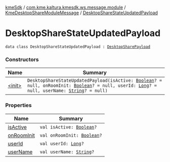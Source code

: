 [kmeSdk](../../../index.md) / [com.kme.kaltura.kmesdk.ws.message.module](../../index.md) / [KmeDesktopShareModuleMessage](../index.md) / [DesktopShareStateUpdatedPayload](./index.md)

# DesktopShareStateUpdatedPayload

`data class DesktopShareStateUpdatedPayload : `[`DesktopSharePayload`](../-desktop-share-payload/index.md)

### Constructors

| Name | Summary |
|---|---|
| [&lt;init&gt;](-init-.md) | `DesktopShareStateUpdatedPayload(isActive: `[`Boolean`](https://kotlinlang.org/api/latest/jvm/stdlib/kotlin/-boolean/index.html)`? = null, onRoomInit: `[`Boolean`](https://kotlinlang.org/api/latest/jvm/stdlib/kotlin/-boolean/index.html)`? = null, userId: `[`Long`](https://kotlinlang.org/api/latest/jvm/stdlib/kotlin/-long/index.html)`? = null, userName: `[`String`](https://kotlinlang.org/api/latest/jvm/stdlib/kotlin/-string/index.html)`? = null)` |

### Properties

| Name | Summary |
|---|---|
| [isActive](is-active.md) | `val isActive: `[`Boolean`](https://kotlinlang.org/api/latest/jvm/stdlib/kotlin/-boolean/index.html)`?` |
| [onRoomInit](on-room-init.md) | `val onRoomInit: `[`Boolean`](https://kotlinlang.org/api/latest/jvm/stdlib/kotlin/-boolean/index.html)`?` |
| [userId](user-id.md) | `val userId: `[`Long`](https://kotlinlang.org/api/latest/jvm/stdlib/kotlin/-long/index.html)`?` |
| [userName](user-name.md) | `val userName: `[`String`](https://kotlinlang.org/api/latest/jvm/stdlib/kotlin/-string/index.html)`?` |
